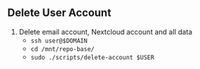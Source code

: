 Delete User Account
-------------------

1. Delete email account, Nextcloud account and all data
    - `ssh user@$DOMAIN`
    - `cd /mnt/repo-base/`
    - `sudo ./scripts/delete-account $USER`
